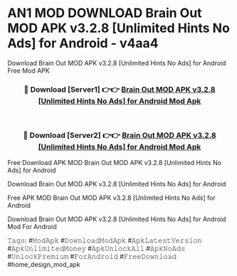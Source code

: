 # AN1 MOD DOWNLOAD Brain Out MOD APK v3.2.8 [Unlimited Hints No Ads] for Android - v4aa4
Download Brain Out MOD APK v3.2.8 [Unlimited Hints No Ads] for Android Free Mod APK

<div align="center">
<h3>🔴 Download [Server1] 👉👉 <a href="https://apk-comot.site?title=Brain_Out_MOD_APK_v3.2.8_[Unlimited_Hints_No_Ads]_for_Android">Brain Out MOD APK v3.2.8 [Unlimited Hints No Ads] for Android Mod Apk</a></h3><br>

<h3>🔴 Download [Server2] 👉👉 <a href="https://apk-comot.site?title=Brain_Out_MOD_APK_v3.2.8_[Unlimited_Hints_No_Ads]_for_Android">Brain Out MOD APK v3.2.8 [Unlimited Hints No Ads] for Android Mod Apk</a></h3>
</div>


Free Download APK MOD Brain Out MOD APK v3.2.8 [Unlimited Hints No Ads] for Android

Download Brain Out MOD APK v3.2.8 [Unlimited Hints No Ads] for Android 

Free APK MOD Brain Out MOD APK v3.2.8 [Unlimited Hints No Ads] for Android 

Download Brain Out MOD APK v3.2.8 [Unlimited Hints No Ads] for Android Mod For Android

𝚃𝚊𝚐𝚜: #𝙼𝚘𝚍𝙰𝚙𝚔 #𝙳𝚘𝚠𝚗𝚕𝚘𝚊𝚍𝙼𝚘𝚍𝙰𝚙𝚔 #𝙰𝚙𝚔𝙻𝚊𝚝𝚎𝚜𝚝𝚅𝚎𝚛𝚜𝚒𝚘𝚗 #𝙰𝚙𝚔𝚄𝚗𝚕𝚒𝚖𝚒𝚝𝚎𝚍𝙼𝚘𝚗𝚎𝚢 #𝙰𝚙𝚔𝚄𝚗𝚕𝚘𝚌𝚔𝙰𝚕𝚕 #𝙰𝚙𝚔𝙽𝚘𝙰𝚍𝚜 #𝚄𝚗𝚕𝚘𝚌𝚔𝙿𝚛𝚎𝚖𝚒𝚞𝚖 #𝙵𝚘𝚛𝙰𝚗𝚍𝚛𝚘𝚒𝚍 #𝙵𝚛𝚎𝚎𝙳𝚘𝚠𝚗𝚕𝚘𝚊𝚍 #home_design_mod_apk